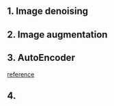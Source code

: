 ## 1. Image denoising

## 2. Image augmentation

## 3. AutoEncoder
[reference](https://viblo.asia/p/tim-hieu-ve-autoencoder-oOVlYvJv58W)

## 4. 